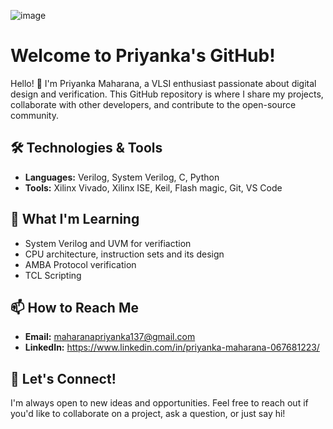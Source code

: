 ![image](https://github.com/Priyanka955398/Priyanka955398/assets/137306992/c69e3f99-605a-4ba5-9155-78da12926c9f)

# Welcome to Priyanka's GitHub!

Hello! 👋 I'm Priyanka Maharana, a VLSI enthusiast passionate about digital design and verification. This GitHub repository is where I share my projects, collaborate with other developers, and contribute to the open-source community. 

## 🛠️ Technologies & Tools

- **Languages:** Verilog, System Verilog, C, Python
- **Tools:** Xilinx Vivado, Xilinx ISE, Keil, Flash magic, Git, VS Code

## 🌱 What I'm Learning

- System Verilog and UVM for verifiaction
- CPU architecture, instruction sets and its design
- AMBA Protocol verification
- TCL Scripting

## 📫 How to Reach Me

- **Email:** maharanapriyanka137@gmail.com
- **LinkedIn:** https://www.linkedin.com/in/priyanka-maharana-067681223/

## 💬 Let's Connect!

I'm always open to new ideas and opportunities. Feel free to reach out if you'd like to collaborate on a project, ask a question, or just say hi!


